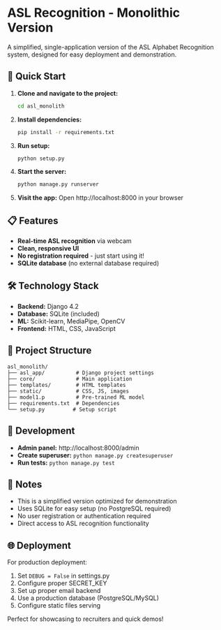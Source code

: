 # ASL Recognition - Monolithic Version

A simplified, single-application version of the ASL Alphabet Recognition system, designed for easy deployment and demonstration.

## 🚀 Quick Start

1. **Clone and navigate to the project:**
   ```bash
   cd asl_monolith
   ```

2. **Install dependencies:**
   ```bash
   pip install -r requirements.txt
   ```

3. **Run setup:**
   ```bash
   python setup.py
   ```

4. **Start the server:**
   ```bash
   python manage.py runserver
   ```

5. **Visit the app:**
   Open http://localhost:8000 in your browser

## 📋 Features

- **Real-time ASL recognition** via webcam
- **Clean, responsive UI**
- **No registration required** - just start using it!
- **SQLite database** (no external database required)

## 🛠️ Technology Stack

- **Backend:** Django 4.2
- **Database:** SQLite (included)
- **ML:** Scikit-learn, MediaPipe, OpenCV
- **Frontend:** HTML, CSS, JavaScript

## 📁 Project Structure

```
asl_monolith/
├── asl_app/          # Django project settings
├── core/             # Main application
├── templates/        # HTML templates
├── static/           # CSS, JS, images
├── model1.p          # Pre-trained ML model
├── requirements.txt  # Dependencies
└── setup.py         # Setup script
```

## 🔧 Development

- **Admin panel:** http://localhost:8000/admin
- **Create superuser:** `python manage.py createsuperuser`
- **Run tests:** `python manage.py test`

## 📝 Notes

- This is a simplified version optimized for demonstration
- Uses SQLite for easy setup (no PostgreSQL required)
- No user registration or authentication required
- Direct access to ASL recognition functionality

## 🌐 Deployment

For production deployment:
1. Set `DEBUG = False` in settings.py
2. Configure proper SECRET_KEY
3. Set up proper email backend
4. Use a production database (PostgreSQL/MySQL)
5. Configure static files serving

Perfect for showcasing to recruiters and quick demos!